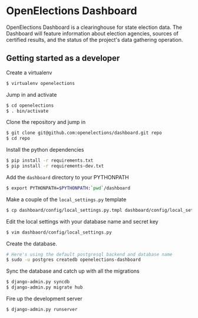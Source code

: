OpenElections Dashboard
=======================

OpenElections Dashboard is a clearinghouse for state election data.
The Dashboard will feature information about election agencies, sources of certified
results, and the status of the project's data gathering operation.

Getting started as a developer
------------------------------

Create a virtualenv 

```bash
$ virtualenv openelections
```

Jump in and activate

```bash
$ cd openelections
$ . bin/activate
```

Clone the repository and jump in

```bash
$ git clone git@github.com:openelections/dashboard.git repo
$ cd repo
```

Install the python dependencies

```bash
$ pip install -r requirements.txt
$ pip install -r requirements-dev.txt
```

Add the ``dashboard`` directory to your PYTHONPATH

```bash
$ export PYTHONPATH=$PYTHONPATH:`pwd`/dashboard
```

Make a couple of the ``local_settings.py`` template

```bash
$ cp dashboard/config/local_settings.py.tmpl dashboard/config/local_settings.py
```

Edit the local settings with your database name and secret key

```bash
$ vim dashbaord/config/local_settings.py
```

Create the database.

```bash
# Here's using the default postgresql backend and database name
$ sudo -u postgres createdb openelections-dashboard
```

Sync the database and catch up with all the migrations

```bash
$ django-admin.py syncdb
$ django-admin.py migrate hub
```

Fire up the development server

```bash
$ django-admin.py runserver
```
